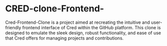 # CRED-clone-Frontend-
Cred-Frontend-Clone is a project aimed at recreating the intuitive and user-friendly frontend interface of Cred within the GitHub platform. This clone is designed to emulate the sleek design, robust functionality, and ease of use that Cred offers for managing projects and contributions.
